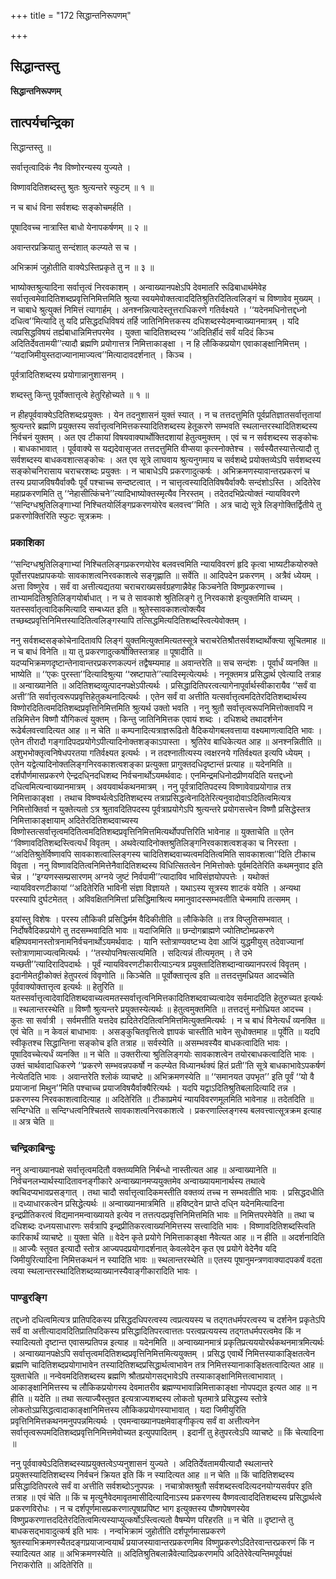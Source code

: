 +++
title = "172 सिद्धान्तनिरूपणम्"

+++


## सिद्धान्तस्तु

**सिद्धान्तनिरूपणम्**

## **तात्पर्यचन्द्रिका**

सिद्धान्तस्तु ॥

सर्वात्तृत्वादिकं नैव विष्णोरन्यस्य युज्यते ।

विष्णावदितिशब्दस्तु श्रुतः श्रुत्यन्तरे स्फुटम् ॥ १ ॥

न च बाधं विना सर्वशब्दः सङ्कोचमर्हति ।

पूषादिवच्च नात्रास्ति बाधो येनापकर्षणम् ॥ २ ॥

अवान्तरप्रक्रियातु सन्दंशात् कल्प्यते स च ।

अभिक्रामं जुहोतीति वाक्येऽस्तिप्रकृते तु न ॥ ३ ॥

भाष्योक्तश्रुत्यादिना सर्वात्तृत्वं निरवकाशम् । अन्वाख्यानपक्षेऽपि देवमातरि रूढिबाधार्थमेवेह सर्वात्तृत्वमेवादितिशब्दप्रवृत्तिनिमित्तमिति श्रुत्या स्वयमेवोक्तत्वाददितिश्रुतिरदितित्वलिङ्गं च विष्णावेव मुख्यम् । न चाबाधे श्रुत्युक्तं निमित्तं त्यागार्हम् । अनश्नन्नित्यादेस्तूत्तराधिकरणे गतिर्वक्ष्यते । ‘‘यदेनमधिनोत्तद्दध्नो दधित्व’’मित्यादि तु यदि प्रसिद्धदधिविषयं तर्हि जातिनिमित्तकस्य दधिशब्दस्येदमन्वाख्यानमात्रम् । यदि त्वप्रसिद्धविषयं तर्ह्यबाधान्निमित्तपरमेव । युक्ता चादितिशब्दस्य ‘‘अदितिर्हीदं सर्वं यदिदं किञ्च अदितिर्देवतामयी’’त्यादौ ब्रह्मणि प्रयोगात्तत्र निमित्ताकाङ्क्षा । न हि लौकिकप्रयोग एवाकाङ्क्षानिमित्तम् । ‘‘यदाजिमीयुस्तदाज्यानामाज्यत्व’’मित्यादावदर्शनात् । किञ्च ।

पूर्वत्रादितिशब्दस्य प्रयोगान्नानुशासनम् ।

शब्दस्तु किन्तु पूर्वोक्तात्तृत्वे हेतुरिहोच्यते ॥ १ ॥

न हीहपूर्ववाक्येऽदितिशब्दःप्रयुक्तः । येन तदनुशासनं युक्तं स्यात् । न च तत्तदत्तुमिति पूर्वप्रतिज्ञातसर्वात्तृतायां श्रुत्यन्तरे ब्रह्मणि प्रयुक्तस्य सर्वात्तृत्वनिमित्तकस्यादितिशब्दस्य हेतूकरणे सम्भवति स्थलान्तरस्थादितिशब्दस्य निर्वचनं युक्तम् । अत एव टीकायां विषयवाक्यार्थोक्तिदशायां हेतुत्वमुक्तम् । एवं च न सर्वशब्दस्य सङ्कोचः । बाधकाभावात् । पूर्ववाक्ये स यद्यदेवासृजत तत्तदत्तुमिति वीप्सया कृत्स्नोक्तेश्च । सर्वस्यैतस्यात्तेत्यादौ तु सर्वशब्दस्य बाधकवशात्सङ्कोचः । अत एव सूत्रे लाघवाय श्रुत्यनुगमाय च सर्वशब्दे प्रयोक्तव्येऽपि सर्वशब्दस्य सङ्कोचनिरासाय चराचरशब्दः प्रयुक्तः । न चाबाधेऽपि प्रकरणादुत्कर्षः । अभिक्रमणस्यावान्तरप्रकरणं च तस्य प्रयाजविषयैर्वाक्यैः पूर्वं पश्चाच्च सन्दष्टत्वात् । न चात्तृत्वस्यादितिविषयैर्वाक्यैः सन्दंशोऽस्ति । अदितेरेव महाप्रकरणमिति तु ‘‘नेहासीत्किंचने’’त्यादिभाष्योक्तस्मृत्यैव निरस्तम् । तदेतदभिप्रेत्योक्तं न्यायविवरणे ‘‘सन्दिग्धश्रुतिलिङ्गाभ्यां निश्चितयोर्लिङ्गप्रकरणयोरेव बलवत्त्व’’मिति । अत्र चाद्ये सूत्रे लिङ्गोक्तिर्द्वितीये तु प्रकरणोक्तिरिति स्फुटः सूत्रक्रमः ।

### **प्रकाशिका**

‘‘सन्दिग्धश्रुतिलिङ्गाभ्यां निश्चितलिङ्गप्रकरणयोरेव बलवत्त्वमिति न्यायविवरणं हृदि कृत्वा भाष्यटीकयोरुक्ते पूर्वोत्तरपक्षप्रापकयोः सावकाशत्वनिरवकाशत्वे सङ्गृह्णाति ॥ सर्वेति ॥ आदिपदेन प्रकरणम् । अत्रैवं ध्येयम् । अत्ता विष्णुरेव । सर्वं वा अत्तीत्यद्यतया चराचराख्यसर्वग्रहणान्नैवेह किञ्चनेति विष्णुप्रकरणाच्च । ताभ्यामदितिश्रुतिलिङ्गयोर्बाधात् । न च ते सावकाशे श्रुतिलिङ्गे तु निरवकाशे इत्युक्तमिति वाच्यम् । यतस्सर्वातृत्वादिकमित्यादि सम्बध्यत इति ॥ श्रुतेस्सावकाशत्वोक्त्यैव तच्छब्दप्रवृत्तिनिमित्तस्यादितित्वलिङ्गस्यापि तत्सिद्धमित्यदितिशब्दस्त्वित्येवोक्तम् ।

ननु सर्वशब्दसङ्कोचेनादितावपि लिङ्गं युक्तमित्युक्तमित्यतस्सूत्रे चराचरेतिश्रौतसर्वशब्दार्थोक्त्या सूचितमाह ॥ न च बाधं विनेति ॥ या तु प्रकरणादुत्कर्षोक्तिस्तत्राह ॥ पूषादीति ॥ यदप्यभिक्रमणदृष्टान्तेनावान्तरप्रकरणकल्पनं तद्वैषम्यमाह ॥ अवान्तरेति ॥ सच सन्दंशः । पूर्वार्धं व्यनक्ति ॥ भाष्येति ॥ ‘‘एकः पुरस्ता’’दित्यादिश्रुत्या ‘‘स्रष्टापाते’’त्यादिस्मृत्येत्यर्थः । ननूक्तमत्र प्रसिद्धार्थ एवेत्यादि तत्राह ॥ अन्वाख्यानेति ॥ अदितिशब्दव्युत्पादनपक्षेऽपीत्यर्थः । प्रसिद्धादितिपरत्वत्यागेनापूर्वार्थस्वीकारायैव ‘‘सर्वं वा अत्ती’’ति सर्वात्तृत्वरूपप्रवृत्तिहेतुकथनादित्यर्थः । एतेन सर्वं वा अत्तीति यत्सर्वात्तृत्वमदितेरदितिशब्दार्थस्य विष्णोरदितित्वमदितिशब्दप्रवृत्तिनिमित्तमिति श्रुत्यर्थ उक्तो भवति । ननु श्रुतौ सर्वात्तृत्वरूपनिमित्तोक्तावपि न तन्निमित्तेन विष्णौ यौगिकत्वं युक्तम् । किन्तु जातिनिमित्तक एवायं शब्दः । दधिशब्दे तथादर्शनेन रूढेर्बलवत्त्वादित्यत आह ॥ न चेति ॥ कम्पनादित्यत्राज्ञरूढितो वैदिकयोगबलवत्ताया वक्ष्यमाणत्वादिति भावः । एतेन तीरादौ गङ्गादिपदप्रयोगेऽपीत्यादिनोक्तशङ्काऽपास्ता । श्रुतिरेव बाधिकेत्यत आह ॥ अनश्नन्नितीति ॥ अशुभभोक्तृत्वनिषेधपरतया गतिर्वक्ष्यत इत्यर्थः । न तदश्नातीत्यस्य त्वक्षरनये गतिर्वक्ष्यत इत्यपि ध्येयम् । एतेन यद्वेत्यादिनोक्तलिङ्गनिरवकाशत्वशङ्का प्रत्युक्ता प्रागुक्तदधिदृष्टान्तं प्रत्याह ॥ यदेनमिति ॥ दर्शपौर्णमासप्रकरणे ऐन्द्रदधि्नदधिशब्द निर्वचनार्थोऽयमर्थवादः। एनमिन्द्रमधिनोदप्रीणयदिति यत्तद्दध्नो दधित्वमित्यन्वाख्यानमात्रम् । अवयवार्थकथनमात्रम् । ननु पूर्वत्रादितिपदस्य विष्णावेवाप्रयोगान्न तत्र निमित्ताकाङ्क्षा । तथाच विष्ण्वर्थत्वेऽदितिशब्दस्य तत्राप्रसिद्धत्वेनादितेरित्यनुवादोवाऽदितित्वमित्यत्र निमित्तोक्तिर्वा न युक्तेत्यतो ऽत्र श्रुतावदितिपदस्य पूर्वत्राप्रयोगेऽपि श्रुत्यन्तरे प्रयोगसत्त्वेन विष्णौ प्रसिद्धेस्तत्र निमित्ताकाङ्क्षायाम् अदितेरदितिशब्दवाच्यस्य विष्णोस्तत्सर्वात्तृत्वमदितित्वमदितिशब्दप्रवृत्तिनिमित्तमित्यर्थोपपत्तिरिति भावेनाह ॥ युक्ताचेति ॥ एतेन ‘‘विष्णावदितिशब्दस्त्वित्यर्धं विवृतम् । अथवेत्यादिनोक्तश्रुतिलिङ्गनिरवकाशत्वशङ्का च निरस्ता । ‘‘अदितिश्रुतेर्विष्णावपि सावकाशत्वाल्लिङ्गस्य चादितिशब्दवाच्यत्वमदितित्वमिति सावकाशत्वा’’दिति टीकाच विवृता । ननु विष्णावदितित्वनिमित्तेनैवादितिशब्दस्य विधित्सितत्वेन निमित्तोक्तेः पूर्वमदितेरिति कथमनुवाद इति चेन्न । ‘‘इग्यणस्सम्प्रसारणम् अग्नये जुष्टं निर्वपामी’’त्यादाविव भाविसंज्ञयोपपत्तेः । यथोक्तं न्यायविवरणटीकायां ‘‘अदितेरिति भाविनी संज्ञा विज्ञायते । यथाऽस्य सूत्रस्य शाटकं वयेति । अन्यथा परस्यापि दुर्घटमेतत् । अविवक्षितनिमित्तां प्रसिद्धिमाश्रित्य ममानुवादस्सम्भवतीति चेन्ममापि तत्समम् ।

इयांस्तु विशेषः । परस्य लौकिकी प्रसिद्धिर्मम वैदिकीतीति ॥ लौकिकेति ॥ तत्र विप्लुतिसम्भवात् । निर्दोषवैदिकप्रयोगे तु तदसम्भवादिति भावः ॥ यदाजिमिति ॥ छन्दोगब्राह्मणे ज्योतिष्टोमप्रकरणे बहिष्पवमानस्तोत्रनामनिर्वचनार्थोऽयमर्थवादः । यानि स्तोत्राण्यवष्टभ्य देवा आजिं युद्धमीयुस् तदेवाज्यानां स्तोत्राणामाज्यत्वमित्यर्थः । ‘‘तस्योपनिषत्सत्यमिति । सदित्यन्नं तीत्यमृतम् । ते उभे यच्छती’’त्यादिरादिपदार्थः । पूर्वं न्यायविवरणटीकारीत्याऽन्यत्र प्रयुक्तादितिशब्दान्वाख्यानपरत्वं विवृतम् । इदानीमेतट्टीकोक्तं हेतुपरत्वं विवृणोति ॥ किञ्चेति ॥ पूर्वोक्तात्तृत्व इति ॥ तत्तदत्तुमध्रियत आदच्चेति पूर्ववाक्योक्तात्तृत्व इत्यर्थः ॥ हेतुरिति ॥ यतस्सर्वात्तृत्वादेवादितिशब्दवाच्यत्वमतस्सर्वात्तृत्वनिमित्तकादितिशब्दवाच्यत्वादेव सर्वमाददिति हेतुरुच्यत इत्यर्थः ॥ स्थलान्तरस्थेति ॥ विष्णौ श्रुत्यन्तरे प्रयुक्तस्येत्यर्थः ॥ हेतुत्वमुक्तमिति ॥ तत्तदत्तुं मनोध्रियत आदच्च । कुतः सा सर्वात्री । सर्वमत्तीति यत्तदेव ह्यदितेरदितित्वनिमित्तमित्युक्तमित्यर्थः । न च बाधं विनेत्यर्धं व्यनक्ति ॥ एवं चेति ॥ न केवलं बाधाभावः । असङ्कुचितवृत्तित्वे ज्ञापकं चास्तीति भावेन सुधोक्तमाह ॥ पूर्वेति ॥ यदपि स्वीकृतश्च सिद्धान्तिना सङ्कोच इति तत्राह ॥ सर्वस्येति ॥ असम्भवस्यैव बाधकत्वादिति भावः । पूषादिवच्चेत्यर्धं व्यनक्ति ॥ न चेति ॥ उक्तरीत्या श्रुतिलिङ्गयोः सावकाशत्वेन तयोरबाधकत्वादिति भावः । उक्तं चार्थवादाधिकरणे ‘‘प्रकरणे सम्भवन्नपकर्षो न कल्प्येत विध्यानर्थक्यं हितं प्रती’’ति सूत्रे बाधकाभावेऽपकर्षणं नेत्येतदिति भावः । अवान्तरेति श्लोकं व्याचष्टे ॥ अभिक्रमणस्येति ॥ ‘‘समानयत उपभृत’’ इति पूर्वं ‘‘यो वै प्रयाजानां मिथुन’’मिति पश्चाच्च प्रयाजविषयैर्वाक्यैरित्यर्थः । यदपि यद्वाऽदितिश्रुतिबलादित्यादि तन्न । प्रकरणस्य निरवकाशत्वादित्याह ॥ अदितेरिति ॥ टीकाप्रमेयं न्यायविवरणमूलमिति भावेनाह ॥ तदेतदिति ॥ सन्दिग्धेति ॥ सन्दिग्धत्वनिश्चितत्वे सावकाशत्वनिरवकाशत्वे । प्रकरणाल्लिङ्गस्य बलवत्त्वात्सूत्रक्रम इत्याह ॥ अत्र चेति ॥

### **चन्द्रिकाबिन्दुः**

ननु अन्वाख्यानपक्षे सर्वात्तृत्वमदितौ वक्तव्यमिति निर्बन्धो नास्तीत्यत आह ॥ अन्वाख्यानेति ॥ निर्वचनलभ्यार्थस्यादितावनङ्गीकारे अन्वाख्यानमप्ययुक्तमेव अन्वाख्यायमानार्थस्य तथात्वे क्वचिदप्यभावप्रसङ्गात् । तथा चादौ सर्वात्तृत्वादिकमस्तीति वक्तव्यं तच्च न सम्भवतीति भावः । प्रसिद्धदधीति ॥ दध्याधारकत्वेन प्रसिद्धेत्यर्थः ॥ अन्वाख्यानमात्रमिति ॥ हविष्ट्वेन प्राप्ते दधि्न यदेनमित्यादिना इन्द्रप्रीतिकरत्वं विद्यमानमन्वाख्यायते इत्येव न तत्तत्पदप्रवृत्तिनिमित्तमिति भावः ॥ निमित्तपरमेवेति ॥ तथा च दधिशब्दः दध्नयसाधारणः सर्वत्रापि इन्द्रप्रीतिकरत्वाख्यनिमित्तस्य सत्त्वादिति भावः । विष्णावदितिशब्दस्त्विति कारिकार्थं व्याचष्टे ॥ युक्ता चेति ॥ वेदेन कृते प्रयोगे निमित्ताकाङ्क्षा नैवेत्यत आह ॥ न हीति ॥ अदर्शनादिति ॥ आज्यैः स्तुवत इत्यादौ स्तोत्र आज्यपदप्रयोगादर्शनात् केवलवेदेन कृत एव प्रयोगे वेदेनैव यदि जिमीयुरित्यादिना निमित्तकथनं न स्यादिति भावः ॥ स्थलान्तरस्थेति ॥ एतस्य पूषानुमन्त्रणवाक्यादपकर्षं वदता त्वया स्थलान्तरस्थादितिशब्दव्याख्यानस्यैवाङ्गीकारादिति भावः ।

### **पाण्डुरङ्गि**

तद्दध्नो दधित्वमित्यत्र प्रातिपदिकस्य प्रसिद्धदधिपरत्वस्य त्वप्रत्ययस्य च तद्गतधर्मपरत्वस्य च दर्शनेन प्रकृतेऽपि सर्वं वा अत्तीत्यादावदितिप्रातिपदिकस्य प्रसिद्धादितिपरत्वात्ततः परत्वप्रत्ययस्य तद्गतधर्मपरत्वमेव किं न स्यादित्यतो दृष्टान्त एवासम्प्रतिपन्न इत्याह ॥ यदेनमिति ॥ अन्वाख्यानमात्रं प्रकृतिप्रत्यययोरर्थकथनमात्रमित्यर्थः । अन्वाख्यानपक्षेऽपि सर्वात्तृत्वमदितिशब्दप्रवृत्तिनिमित्तमित्ययुक्तम् । प्रसिद्ध एवार्थे निमित्तस्याकाङ्क्षितत्वेन ब्रह्मणि चादितिशब्दप्रयोगाभावेन तस्यादितिशब्दप्रसिद्धार्थत्वाभावेन तत्र निमित्तस्यानाकाङ्क्षितत्वादित्यत आह ॥ युक्ताचेति ॥ नन्वेवमदितिशब्दस्य ब्रह्मणि श्रौतप्रयोगसद्भावेऽपि तस्याकाङ्क्षानिमित्तत्वाभावात् । आकाङ्क्षानिमित्तस्य च लौकिकप्रयोगस्य देवमातरीव ब्रह्मण्यभावान्निमित्ताकाङ्क्षा नोपपद्यत इत्यत आह ॥ न हीति ॥ यदेति ॥ तथा सत्याज्यैस्तुवत इत्यत्राज्यशब्दस्य लोकतो घृतमात्रे प्रसिद्धस्य स्तोत्रे लोकतोऽप्रसिद्धत्वादाकाङ्क्षानिमित्तस्य लौकिकप्रयोगस्याभावात् । यदा जिमीयुरिति प्रवृत्तिनिमित्तकथनमनुपपन्नमित्यर्थः । एवमन्वाख्यानपक्षमेवाङ्गीकृत्य सर्वं वा अत्तीत्यनेन सर्वात्तृत्वरूपमदितिशब्दप्रवृत्तिनिमित्तमेवोच्यत इत्युपपादितम् । इदानीं तु हेतुपरत्वेऽपि व्याचष्टे ॥ किं चेत्यादिना ॥

ननु पूर्ववाक्येऽदितिशब्दस्याप्रयुक्तत्वेऽप्यनुशासनं युज्यते । अदितिर्देवतामयीत्यादौ स्थलान्तरे प्रयुक्तस्यादितिशब्दस्य निर्वचनं क्रियत इति किं न स्यादित्यत आह ॥ न चेति ॥ किं चादितिशब्दस्य प्रसिद्धादितिपरत्वे सर्वं वा अत्तीति सर्वशब्दोऽनुपपन्नः । नचात्रोक्तश्रुतौ सर्वशब्दस्त्वदित्यदनयोग्यसर्वपर इति तत्राह ॥ एवं चेति ॥ किं च मृत्युनैवेदमावृतमासीदित्यादिनाऽस्य प्रकरणस्य वैष्णवत्वाददितिशब्दस्य प्रसिद्धार्थत्वे प्रकरणविरोधः । न च दर्शपूर्णमासप्रकरणात्पूषाप्रपिष्ट भाग इत्युक्तस्य पौष्णपेषणस्येव विष्णुप्रकरणात्तददितेरदितित्वमित्यस्याप्युत्कर्षोऽस्त्वित्यतो वैषम्येण परिहरति ॥ न चेति ॥ दृष्टान्ते तु बाधकसद्भावादुत्कर्ष इति भावः । नन्वभिक्रामं जुहोतीति दर्शपूर्णमासप्रकरणे श्रुतस्याभिक्रमणस्यैतदङ्गप्रयाजान्वयार्थं प्रयाजस्यावान्तरप्रकरणमिव विष्णुप्रकरणेऽदितेरवान्तरप्रकरणं किं न स्यादित्यत आह ॥ अभिक्रमणस्येति ॥ अदितिश्रुतिबलान्नैवेत्यादिप्रकरणमपि अदितेरेवेत्यन्तिमपूर्वपक्षं निराकरोति ॥ अदितेरिति ॥


